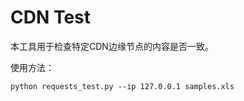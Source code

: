 # CDN Test
本工具用于检查特定CDN边缘节点的内容是否一致。

使用方法：

    python requests_test.py --ip 127.0.0.1 samples.xls


